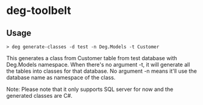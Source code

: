 # deg-toolbelt

## Usage

```
> deg generate-classes -d test -n Deg.Models -t Customer
```

This generates a class from Customer table from test database with Deg.Models namespace. When there's no argument -t, it will generate all the tables into classes for that database. No argument -n means it'll use the database name as namespace of the class.

Note: Please note that it only supports SQL server for now and the generated classes are C#.
